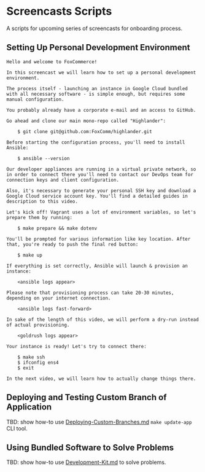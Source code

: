 # Screencasts Scripts

A scripts for upcoming series of screencasts for onboarding process.

## Setting Up Personal Development Environment

```
Hello and welcome to FoxCommerce!

In this screencast we will learn how to set up a personal development environment.

The process itself - launching an instance in Google Cloud bundled with all necessary software - is simple enough, but requires some manual configuration.

You probably already have a corporate e-mail and an access to GitHub.

Go ahead and clone our main mono-repo called "Highlander":

    $ git clone git@github.com:FoxComm/highlander.git

Before starting the configuration process, you'll need to install Ansible:

    $ ansible --version

Our developer appliances are running in a virtual private network, so in order to connect there you'll need to contact our DevOps team for connection keys and client configuration.

Also, it's necessary to generate your personal SSH key and download a Google Cloud service account key. You'll find a detailed guides in description to this video.

Let's kick off! Vagrant uses a lot of environment variables, so let's prepare them by running:

    $ make prepare && make dotenv

You'll be prompted for various information like key location. After that, you're ready to push the final red button:

    $ make up

If everything is set correctly, Ansible will launch & provision an instance:

    <ansible logs appear>

Please note that provisioning process can take 20-30 minutes, depending on your internet connection.

    <ansible logs fast-forward>

In sake of the length of this video, we will perform a dry-run instead of actual provisioning.

    <goldrush logs appear>

Your instance is ready! Let's try to connect there:

    $ make ssh
    $ ifconfig ens4
    $ exit

In the next video, we will learn how to actually change things there.
```

## Deploying and Testing Custom Branch of Application

TBD: show how-to use [Deploying-Custom-Branches.md](engineering-wiki/devops/Deploying-Custom-Branches.md) `make update-app` CLI tool.

## Using Bundled Software to Solve Problems

TBD: show how-to use [Development-Kit.md](engineering-wiki/devops/Development-Kit.md) to solve problems.
